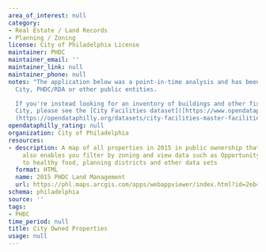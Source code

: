 ```yaml
---
area_of_interest: null
category: 
- Real Estate / Land Records
- Planning / Zoning
license: City of Philadelphia License
maintainer: PHDC
maintainer_email: ''
maintainer_link: null
maintainer_phone: null
notes: "The application below was a point-in-time analysis and has been archived. It will not receive further updates,   but remains available for reference. This is a web application displaying properties in 2015 owned by the
  City, PHDC/RDA or other public entities.

  If you're instead looking for an inventory of buildings and other fixed assets owned, leased, or operated by the
  City, please see the [City Facilities dataset]([https://www.opendataphilly.org/datasets/litter-index]
  (https://opendataphilly.org/datasets/city-facilities-master-facilities-database/)."
opendataphilly_rating: null
organization: City of Philadelphia
resources:
- description: A map of all properties in 2015 in public ownership that are available. It
    also enables you filter by zoning and view data such as Opportunity Zones, access
    to healthy food, planning districts and other data sets
  format: HTML
  name: 2015 PHDC Land Management
  url: https://phl.maps.arcgis.com/apps/webappviewer/index.html?id=2eb44decb9464cb79f2132d1c5883674
schema: philadelphia
source: ''
tags:
- PHDC
time_period: null
title: City Owned Properties
usage: null
---
```

